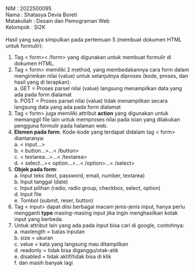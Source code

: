 NIM : 2022500095<br>
Nama : Shatasya Devia Boreti<br>
Matakuliah : Desain dan Pemograman Web<br>
Kelompok : SI2K<br>
<br>
Hasil yang saya simpulkan pada pertemuan 5 (membuat dokumen HTML untuk formulir):<br>
1. Tag < form>< /form> yang digunakan untuk membuat formulir di dokumen HTML.<br>
2. Tag < form> memiliki 2 method, yang membedakannya cara form dalam mengirimkan nilai (value) untuk selanjutnya diproses (kode, proses, dan hasil yang di terapkan):<br>
    a. GET = Proses parsel nilai (value) langsung menampilkan data yang ada pada form dialamat<br>
    b. POST = Proses parsel nilai (value) tidak menampilkan secara langsung data yang ada pada form dialamat<br>
3. Tag < form> juga memiliki attribut <b>action</b> yang digunakan untuk memanggil file lain untuk memproses nilai pada isian yang dilakukan pengguna formulir pada halaman web.<br>
4. <b>Elemen pada form</b>. Kode-kode yang terdapat didalam tag < form> diantaranya:<br>
    a. < input...><br>
    b. < button...>...< /button><br>
    c. < textarea...>...< /textarea><br>
    d. < select...>< option...>...< /option>...< /select><br>
5. <b>Objek pada form</b>:<br>
    a. Input teks (text, password, email, number, textarea)<br>
    b. Input tanggal (date)<br>
    c. Input pilihan (radio, radio group, checkbox, select, option)<br>
    d. Input file<br>
    e. Tombol (submit, reser, button)<br>
6. Tag < input> dapat diisi berbagai macam jenis-jenis input, hanya perlu mengganti <b>type</b> masing-masing input jika ingin menghasilkan kotak input yang berbeda.<br>
7. Untuk attribut lain yang ada pada input bisa cari di google, contohnya:<br>
    a. maxlength = batas inputan<br>
    b. size = ukuran<br>
    c. value = kata yang langsung mau ditampilkan<br>
    d. readonly = tidak bisa diganggu/otak-atik<br>
    e. disabled = tidak aktif/tidak bisa di klik<br>
    f. dan masih banyak lagi<br>
